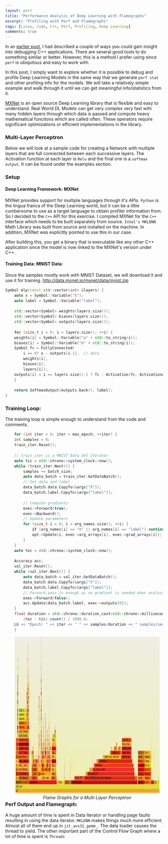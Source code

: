 ```yaml
---
layout: post
title: "Performance Analysis of Deep Learning with Flamegraphs"
excerpt: "Profiling with Perf and Flamegraphs"
tags: [Linux, Code, C++, Perf, Profiling, Deep Learning]
comments: true
---
```

In an [earlier post](http://www.mycpu.org/flamegraphs-on-c++/), I had described
a couple of ways you could gain insight into debugging C++ applications. There
are several good tools to do something similar or better. However, this is
a method I prefer using since ``perf`` is ubiquitous and easy to work with.

In this post, I simply want to explore whether it is possible to debug and
profile Deep Learning Models in the same way that we generate ``perf stat`` and
other profiling info for the models. We will take a relatively simple example
and walk through it until we can get meaningful info/statistics from it.

[MXNet](https://mxnet.incubator.apache.org/) is an open source Deep Learning
library that is flexible and easy to understand. Real World DL Models can get
very complex very fast with many hidden layers through which data is passed and
compute heavy mathematical functions which are called often. These operators
require significant optimizations or efficient implementations in the library.

### Multi-Layer Perceptron
Below we will look at a sample code for creating a Network with multiple layers
that are full connected between each successive layers. The Activation function
at each layer is ``Relu`` and the final one is a ``softmax output``. It can be
found under the examples section.

### Setup
#### Deep Learning Framework: MXNet
MXNet provides support for multiple languages through it's APIs. ``Python`` is
the lingua franca of the Deep Learning world, but it can be a little cumbersome
to use as a target language to obtain profiler information from. So I decided to
the ``C++`` API for this exercise. I compiled MXNet for the ``C++`` interface
which needs to be built separately from source. ``Intel's MKLDNN`` Math Library
was built from source and installed on the machine. In addition, MXNet was
explicitly pointed to use this in our case.

After building this, you get a binary that is executable like any other C++
application since the model is now linked to the MXNet's version under C++.

#### Training Data: MNIST Data:
Since the samples mostly work with MNIST Dataset, we will download it and use it
for training.
http://data.mxnet.io/mxnet/data/mnist.zip
```cpp
Symbol mlp(const std::vector<int> &layers) {
    auto x = Symbol::Variable("X");
    auto label = Symbol::Variable("label");

    std::vector<Symbol> weights(layers.size());
    std::vector<Symbol> biases(layers.size());
    std::vector<Symbol> outputs(layers.size());

    for (size_t i = 0; i < layers.size(); ++i) {
    weights[i] = Symbol::Variable("w" + std::to_string(i));
    biases[i] = Symbol::Variable("b" + std::to_string(i));
    Symbol fc = FullyConnected(
        i == 0? x : outputs[i-1],  // data
        weights[i],
        biases[i],
        layers[i]);
    outputs[i] = i == layers.size()-1 ? fc : Activation(fc, ActivationActType::kRelu);
    }

    return SoftmaxOutput(outputs.back(), label);
}
```

### Training Loop:
The training loop is simple enough to understand from the code and comments.
```cpp
    for (int iter = 0; iter < max_epoch; ++iter) {
    int samples = 0;
    train_iter.Reset();

	// train_iter is a MNIST Data Set Iterator
    auto tic = std::chrono::system_clock::now();
    while (train_iter.Next()) {
        samples += batch_size;
        auto data_batch = train_iter.GetDataBatch();
        // Set data and label
        data_batch.data.CopyTo(&args["X"]);
        data_batch.label.CopyTo(&args["label"]);

        // Compute gradients
        exec->Forward(true);
        exec->Backward();
        // Update parameters
        for (size_t i = 0; i < arg_names.size(); ++i) {
            if (arg_names[i] == "X" || arg_names[i] == "label") continue;
            opt->Update(i, exec->arg_arrays[i], exec->grad_arrays[i]);
        }
    }
    auto toc = std::chrono::system_clock::now();

    Accuracy acc;
    val_iter.Reset();
    while (val_iter.Next()) {
        auto data_batch = val_iter.GetDataBatch();
        data_batch.data.CopyTo(&args["X"]);
        data_batch.label.CopyTo(&args["label"]);
        // Forward pass is enough as no gradient is needed when evaluating
        exec->Forward(false);
        acc.Update(data_batch.label, exec->outputs[0]);
    }
    float duration = std::chrono::duration_cast<std::chrono::milliseconds>
        (toc - tic).count() / 1000.0;
    LG << "Epoch: " << iter << " " << samples/duration << " samples/sec Accuracy: " << acc.Get();
    }
```

<div
style="float:right;padding-left:30px;padding-right:10px;padding-bottom:3px"><a
href="/images/mlp_cpu.svg"><img
src="/images/mlp_cpu_preview.png" width="600" height="500"
style="padding-bottom:3px"/></a><br><center><i>Flame Graphs for a Multi Layer Perceptron</i></center></div>

### Perf Output and Flamegraph:

A huge amount of time is spent in Data Iterator or handling page faults
resulting in using the data iterator. ``MKLDNN`` makes things much more
efficient. Almost all of them end up in ``jit_avx32_gemm_``. The data loader
causes the thread to yield. The other important part of the Control Flow Graph
where a lot of time is spent is ``Threads``
